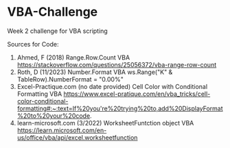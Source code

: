 # VBA-Challenge
Week 2 challenge for VBA scripting

Sources for Code:
1.  Ahmed, F (2018) Range.Row.Count VBA https://stackoverflow.com/questions/25056372/vba-range-row-count
2.  Roth, D (11/2023) Number.Format VBA ws.Range("K" & TableRow).NumberFormat = "0.00%"
3.  Excel-Practique.com (no date provided) Cell Color with Conditional Formatting VBA https://www.excel-pratique.com/en/vba_tricks/cell-color-conditional-formatting#:~:text=If%20you're%20trying%20to,add%20DisplayFormat%20to%20your%20code.
4.  learn-microsoft.com (3/2022) WorksheetFuntction object VBA https://learn.microsoft.com/en-us/office/vba/api/excel.worksheetfunction
